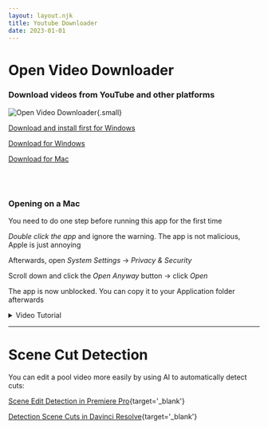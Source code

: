 ```yaml
---
layout: layout.njk
title: Youtube Downloader
date: 2023-01-01
---
```


# Open Video Downloader
### Download videos from YouTube and other platforms

![Open Video Downloader](/img/open-video-downloader.png){.small}

[Download and install first for Windows](https://download.microsoft.com/download/1/6/5/165255E7-1014-4D0A-B094-B6A430A6BFFC/vcredist_x86.exe)

[Download for Windows](https://github.com/StefanLobbenmeier/youtube-dl-gui/releases/download/v2.5.4/Open-Video-Downloader-Setup-2.5.4.exe)

[Download for Mac](https://github.com/StefanLobbenmeier/youtube-dl-gui/releases/download/v2.5.4/Open-Video-Downloader-2.5.4-universal.dmg)

<br><br>
### Opening on a Mac

You need to do one step before running this app for the first time

*Double click the app* and ignore the warning. The app is not malicious, Apple is just annoying

Afterwards, open *System Settings* → *Privacy & Security*

Scroll down and click the *Open Anyway* button → click *Open*

The app is now unblocked. You can copy it to your Application folder afterwards

<details>
<summary>Video Tutorial</summary>
<blockquote>
<video controls preload="metadata"><source src="https://github.com/Bureau-Documentation/Bureau-Documentation/raw/refs/heads/main/src/video/Opening%20on%20a%20Mac.webm#t=0.1" type="video/mp4"/></video>
</blockquote>
</details>

***

# Scene Cut Detection

You can edit a pool video more easily by using AI to automatically detect cuts:

[Scene Edit Detection in Premiere Pro](https://youtu.be/fMNvFIqLLck?si=mLx0lbuOLiETZkTZ&t=64){target='_blank'}

[Detection Scene Cuts in Davinci Resolve](https://youtu.be/ylIS4RA4dxw?si=Wr0adcfdm7QuWKvW&t=10){target='_blank'}
